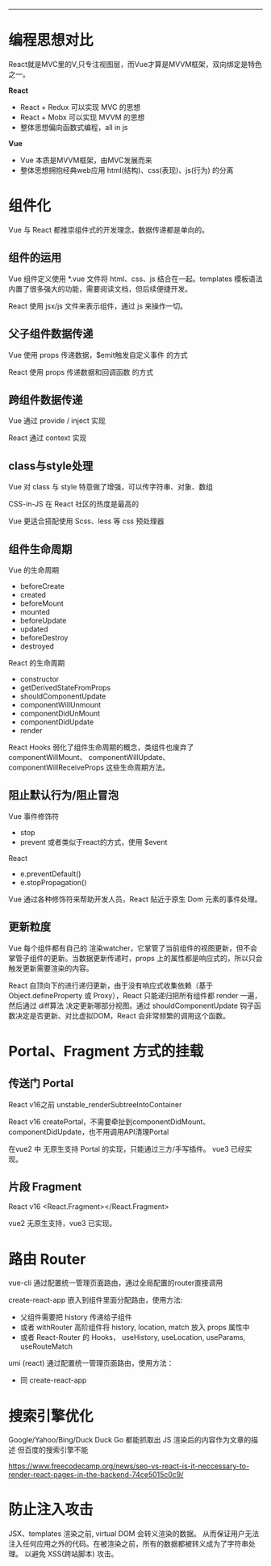 [title]: # (Vue、React的异同)
[date]: # (2020-05-08 &nbsp; 21:36:53)
[categories]: # (VUE)
[description]: # (思考及总结Vue和React编程方式上的一些差异)
[image]: # (https://i.loli.net/2020/05/27/mNj9uaV3Z7rz5lC.jpg)

---

# 编程思想对比

React就是MVC里的V,只专注视图层，而Vue才算是MVVM框架，双向绑定是特色之一。

**React**
- React + Redux 可以实现 MVC  的思想
- React + Mobx  可以实现 MVVM 的思想
- 整体思想偏向函数式编程，all in js

**Vue**
- Vue 本质是MVVM框架，由MVC发展而来
- 整体思想拥抱经典web应用 html(结构)、css(表现)、js(行为) 的分离

# 组件化

Vue 与 React 都推崇组件式的开发理念，数据传递都是单向的。

## 组件的运用

Vue 组件定义使用 *.vue 文件将 html、css、js 结合在一起。templates 模板语法内置了很多强大的功能，需要阅读文档，但后续便捷开发。

React 使用 jsx/js 文件来表示组件，通过 js 来操作一切。



## 父子组件数据传递

Vue 使用 props 传递数据，$emit触发自定义事件 的方式

React 使用 props 传递数据和回调函数 的方式

## 跨组件数据传递

Vue 通过 provide / inject 实现

React 通过 context 实现

## class与style处理

Vue 对 class 与 style 特意做了增强，可以传字符串、对象、数组

CSS-in-JS 在 React 社区的热度是最高的

Vue 更适合搭配使用 Scss、less 等 css 预处理器

## 组件生命周期

Vue 的生命周期
- beforeCreate
- created
- beforeMount
- mounted
- beforeUpdate
- updated
- beforeDestroy
- destroyed

React 的生命周期
- constructor
- getDerivedStateFromProps
- shouldComponentUpdate
- componentWillUnmount
- componentDidUnMount
- componentDidUpdate
- render

React Hooks 弱化了组件生命周期的概念，类组件也废弃了componentWillMount、 componentWillUpdate、 componentWillReceiveProps 这些生命周期方法。

## 阻止默认行为/阻止冒泡
Vue 事件修饰符
 - stop
 - prevent
或者类似于react的方式，使用 $event

React
- e.preventDefault()
- e.stopPropagation()

Vue 通过各种修饰符来帮助开发人员，React 贴近于原生 Dom 元素的事件处理。

## 更新粒度

Vue 每个组件都有自己的 渲染watcher，它掌管了当前组件的视图更新，但不会掌管子组件的更新。当数据更新传递时，props 上的属性都是响应式的，所以只会触发更新需要渲染的内容。

React 自顶向下的进行递归更新，由于没有响应式收集依赖（基于Object.defineProperty 或 Proxy），React 只能递归把所有组件都 render 一遍，然后通过 diff算法 决定更新哪部分视图。通过 shouldComponentUpdate 钩子函数决定是否更新、对比虚拟DOM，React 会非常频繁的调用这个函数。

# Portal、Fragment 方式的挂载

## 传送门 Portal

React v16之前 unstable_renderSubtreeIntoContainer

React v16 createPortal，不需要牵扯到componentDidMount、componentDidUpdate，也不用调用API清理Portal

在vue2 中 无原生支持 Portal 的实现，只能通过三方/手写插件。
vue3 已经实现。

## 片段 Fragment

React v16 <React.Fragment></React.Fragment>

vue2 无原生支持，vue3 已实现。


# 路由 Router

vue-cli 通过配置统一管理页面路由，通过全局配置的router直接调用

create-react-app 嵌入到组件里面分配路由，使用方法:
- 父组件需要把 history 传递给子组件
- 或者 withRouter 高阶组件将 history, location, match 放入 props 属性中
- 或者 React-Router 的 Hooks， useHistory, useLocation, useParams, useRouteMatch 

umi (react)  通过配置统一管理页面路由，使用方法：
- 同 create-react-app

# 搜索引擎优化

Google/Yahoo/Bing/Duck Duck Go 都能抓取出 JS 渲染后的内容作为文章的描述
但百度的搜索引擎不能

https://www.freecodecamp.org/news/seo-vs-react-is-it-neccessary-to-render-react-pages-in-the-backend-74ce5015c0c9/

# 防止注入攻击

JSX、templates 渲染之前, virtual DOM 会转义渲染的数据。 从而保证用户无法注入任何应用之外的代码。在被渲染之前，所有的数据都被转义成为了字符串处理。 以避免 XSS(跨站脚本) 攻击。